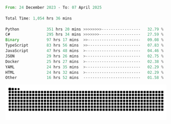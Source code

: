 <!--START_SECTION:waka-->

```rust
From: 24 December 2023 - To: 07 April 2025

Total Time: 1,054 hrs 36 mins

Python            351 hrs 20 mins >>>>>>>>-----------------   32.79 %
C#                295 hrs 34 mins >>>>>>>------------------   27.59 %
Binary            97 hrs 17 mins  >>-----------------------   09.08 %
TypeScript        83 hrs 56 mins  >>-----------------------   07.83 %
JavaScript        47 hrs 48 mins  >------------------------   04.46 %
JSON              29 hrs 26 mins  >------------------------   02.75 %
Docker            25 hrs 27 mins  >------------------------   02.38 %
YAML              24 hrs 35 mins  >------------------------   02.29 %
HTML              24 hrs 32 mins  >------------------------   02.29 %
Other             16 hrs 52 mins  -------------------------   01.58 %
```

<!--END_SECTION:waka-->


<picture>
  <source media="(prefers-color-scheme: dark)" srcset="https://raw.githubusercontent.com/jeerawut97/jeerawut97/output/github-contribution-grid-snake.svg">
  <img alt="github contribution grid snake animation" src="https://raw.githubusercontent.com/jeerawut97/jeerawut97/output/github-contribution-grid-snake.svg">
</picture>
